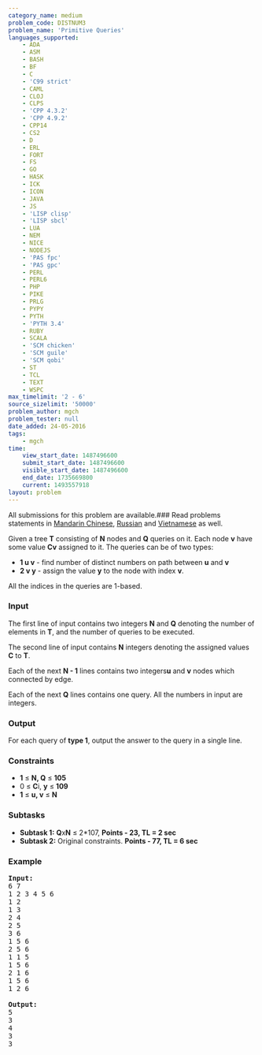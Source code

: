 ```yaml
---
category_name: medium
problem_code: DISTNUM3
problem_name: 'Primitive Queries'
languages_supported:
    - ADA
    - ASM
    - BASH
    - BF
    - C
    - 'C99 strict'
    - CAML
    - CLOJ
    - CLPS
    - 'CPP 4.3.2'
    - 'CPP 4.9.2'
    - CPP14
    - CS2
    - D
    - ERL
    - FORT
    - FS
    - GO
    - HASK
    - ICK
    - ICON
    - JAVA
    - JS
    - 'LISP clisp'
    - 'LISP sbcl'
    - LUA
    - NEM
    - NICE
    - NODEJS
    - 'PAS fpc'
    - 'PAS gpc'
    - PERL
    - PERL6
    - PHP
    - PIKE
    - PRLG
    - PYPY
    - PYTH
    - 'PYTH 3.4'
    - RUBY
    - SCALA
    - 'SCM chicken'
    - 'SCM guile'
    - 'SCM qobi'
    - ST
    - TCL
    - TEXT
    - WSPC
max_timelimit: '2 - 6'
source_sizelimit: '50000'
problem_author: mgch
problem_tester: null
date_added: 24-05-2016
tags:
    - mgch
time:
    view_start_date: 1487496600
    submit_start_date: 1487496600
    visible_start_date: 1487496600
    end_date: 1735669800
    current: 1493557918
layout: problem
---
```

All submissions for this problem are available.###  Read problems statements in [Mandarin Chinese](http://www.codechef.com/download/translated/FEB17/mandarin/DISTNUM3.pdf), [Russian](http://www.codechef.com/download/translated/FEB17/russian/DISTNUM3.pdf) and [Vietnamese](http://www.codechef.com/download/translated/FEB17/vietnamese/DISTNUM3.pdf) as well.

Given a tree **T** consisting of **N** nodes and **Q** queries on it. Each node **v** have some value **Cv** assigned to it. The queries can be of two types:

- **1 u v** - find number of distinct numbers on path between **u** and **v**
- **2 v y** - assign the value **y** to the node with index **v**.


All the indices in the queries are 1-based.

### Input

The first line of input contains two integers **N** and **Q** denoting the number of elements in **T**, and the number of queries to be executed.

The second line of input contains **N** integers denoting the assigned values **C** to **T**.

Each of the next **N - 1** lines contains two integers**u** and **v** nodes which connected by edge.

Each of the next **Q** lines contains one query. All the numbers in input are integers.

### Output

For each query of **type 1**, output the answer to the query in a single line.

### Constraints

- **1** ≤ **N, Q** ≤ **105**
- 0 ≤ **C**i, **y** ≤ **109**
- **1** ≤ **u, v**  ≤ **N**

### Subtasks

- **Subtask 1:** **Q**x**N** ≤ 2\*107, **Points - 23, TL = 2 sec**
- **Subtask 2:** Original constraints. **Points - 77, TL = 6 sec**

### Example

<pre><b>Input:</b>
6 7
1 2 3 4 5 6
1 2
1 3
2 4
2 5
3 6
1 5 6
2 5 6
1 1 5
1 5 6
2 1 6
1 5 6
1 2 6

<b>Output:</b>
5
3
4
3
3
</pre>